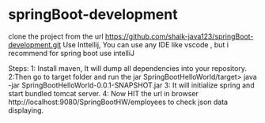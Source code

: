 # springBoot-development
clone the project from the url
https://github.com/shaik-java123/springBoot-development.git
Use Inttellij, You can use any IDE like vscode , but i recommend for spring boot use intelliJ

Steps:
1: Install maven, It will dump all dependencies into your repository.
2:Then go to target folder and run the jar
SpringBootHelloWorld/target> java -jar SpringBootHelloWorld-0.0.1-SNAPSHOT.jar
3: It will initialize spring and start bundled tomcat server.
4: Now HIT the url in browser
http://localhost:9080/SpringBootHW/employees
 to check json data displaying.